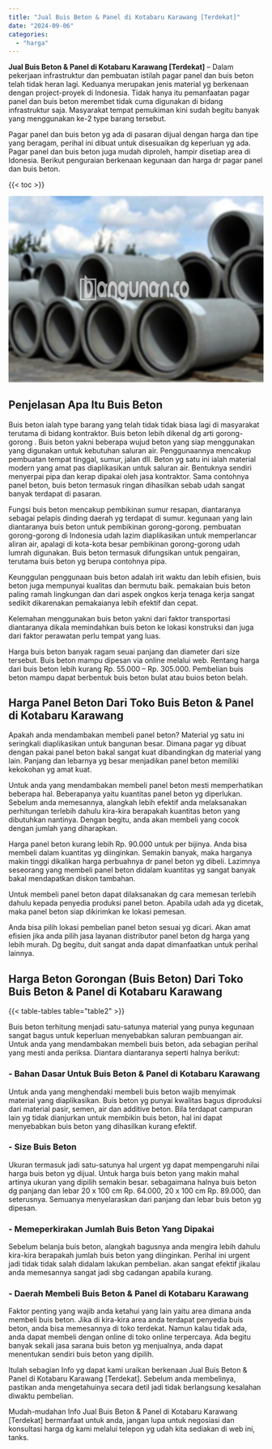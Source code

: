 ```yaml
---
title: "Jual Buis Beton & Panel di Kotabaru Karawang [Terdekat]"
date: "2024-09-06"
categories: 
  - "harga"
---
```


**Jual Buis Beton & Panel di Kotabaru Karawang \[Terdekat\]** – Dalam pekerjaan infrastruktur dan pembuatan istilah pagar panel dan buis beton telah tidak heran lagi. Keduanya merupakan jenis material yg berkenaan dengan project-proyek di Indonesia. Tidak hanya itu pemanfaatan pagar panel dan buis beton merembet tidak cuma digunakan di bidang infrastruktur saja. Masyarakat tempat pemukiman kini sudah begitu banyak yang menggunakan ke-2 type barang tersebut.

Pagar panel dan buis beton yg ada di pasaran dijual dengan harga dan tipe yang beragam, perihal ini dibuat untuk disesuaikan dg keperluan yg ada. Pagar panel dan buis beton juga mudah diproleh, hampir disetiap area di Idonesia. Berikut penguraian berkenaan kegunaan dan harga dr pagar panel dan buis beton.

{{< toc >}}

![Jual Buis Beton & Panel di Kotabaru Karawang [Terdekat]](/images/jual-panel-buis-beton-murah-36.png)

## Penjelasan Apa Itu Buis Beton

Buis beton ialah type barang yang telah tidak tidak biasa lagi di masyarakat terutama di bidang kontraktor. Buis beton lebih dikenal dg arti gorong-gorong . Buis beton yakni beberapa wujud beton yang siap menggunakan yang digunakan untuk kebutuhan saluran air. Penggunaannya mencakup pembuatan tempat tinggal, sumur, jalan dll. Beton yg satu ini ialah material modern yang amat pas diaplikasikan untuk saluran air. Bentuknya sendiri menyerpai pipa dan kerap dipakai oleh jasa kontraktor. Sama contohnya panel beton, buis beton termasuk ringan dihasilkan sebab udah sangat banyak terdapat di pasaran.

Fungsi buis beton mencakup pembikinan sumur resapan, diantaranya sebagai pelapis dinding daerah yg terdapat di sumur. kegunaan yang lain diantaranya buis beton untuk pembikinan gorong-gorong. pembuatan gorong-gorong di Indonesia udah lazim diaplikasikan untuk memperlancar aliran air, apalagi di kota-kota besar pembikinan gorong-gorong udah lumrah digunakan. Buis beton termasuk difungsikan untuk pengairan, terutama buis beton yg berupa contohnya pipa.

Keunggulan penggunaan buis beton adalah irit waktu dan lebih efisien, buis beton juga mempunyai kualitas dan bermutu baik. pemakaian buis beton paling ramah lingkungan dan dari aspek ongkos kerja tenaga kerja sangat sedikit dikarenakan pemakaianya lebih efektif dan cepat.

Kelemahan menggunakan buis beton yakni dari faktor transportasi diantaranya dikala memindahkan buis beton ke lokasi konstruksi dan juga dari faktor perawatan perlu tempat yang luas.

Harga buis beton banyak ragam seuai panjang dan diameter dari size tersebut. Buis beton mampu dipesan via online melalui web. Rentang harga dari buis beton lebih kurang Rp. 55.000 – Rp. 305.000. Pembelian buis beton mampu dapat berbentuk buis beton bulat atau buios beton belah.

## Harga Panel Beton Dari Toko Buis Beton & Panel di Kotabaru Karawang

Apakah anda mendambakan membeli panel beton? Material yg satu ini seringkali diaplikasikan untuk bangunan besar. Dimana pagar yg dibuat dengan pakai panel beton bakal sangat kuat dibandingkan dg material yang lain. Panjang dan lebarnya yg besar menjadikan panel beton memiliki kekokohan yg amat kuat.

Untuk anda yang mendambakan membeli panel beton mesti memperhatikan beberapa hal. Beberapanya yaitu kuantitas panel beton yg diperlukan. Sebelum anda memesannya, alangkah lebih efektif anda melaksanakan perhitungan terlebih dahulu kira-kira berapakah kuantitas beton yang dibutuhkan nantinya. Dengan begitu, anda akan membeli yang cocok dengan jumlah yang diharapkan.

Harga panel beton kurang lebih Rp. 90.000 untuk per bijinya. Anda bisa membeli dalam kuantitas yg diinginkan. Semakin banyak, maka harganya makin tinggi dikalikan harga perbuahnya dr panel beton yg dibeli. Lazimnya seseorang yang membeli panel beton didalam kuantitas yg sangat banyak bakal mendapatkan diskon tambahan.

Untuk membeli panel beton dapat dilaksanakan dg cara memesan terlebih dahulu kepada penyedia produksi panel beton. Apabila udah ada yg dicetak, maka panel beton siap dikirimkan ke lokasi pemesan.

Anda bisa pilih lokasi pembelian panel beton sesuai yg dicari. Akan amat efisien jika anda pilih jasa layanan distributor panel beton dg harga yang lebih murah. Dg begitu, duit sangat anda dapat dimanfaatkan untuk perihal lainnya.

## Harga Beton Gorongan (Buis Beton) Dari Toko Buis Beton & Panel di Kotabaru Karawang

{{< table-tables table="table2" >}}

Buis beton terhitung menjadi satu-satunya material yang punya kegunaan sangat bagus untuk keperluan menyebabkan saluran pembuangan air. Untuk anda yang mendambakan membeli buis beton, ada sebagian perihal yang mesti anda periksa. Diantara diantaranya seperti halnya berikut:

### \- Bahan Dasar Untuk Buis Beton & Panel di Kotabaru Karawang

Untuk anda yang menghendaki membeli buis beton wajib menyimak material yang diaplikasikan. Buis beton yg punyai kwalitas bagus diproduksi dari material pasir, semen, air dan additive beton. Bila terdapat campuran lain yg tidak dianjurkan untuk membikin buis beton, hal ini dapat menyebabkan buis beton yang dihasilkan kurang efektif.

### \- Size Buis Beton

Ukuran termasuk jadi satu-satunya hal urgent yg dapat mempengaruhi nilai harga buis beton yg dijual. Untuk harga buis beton yang makin mahal artinya ukuran yang dipilih semakin besar. sebagaimana halnya buis beton dg panjang dan lebar 20 x 100 cm Rp. 64.000, 20 x 100 cm Rp. 89.000, dan seterusnya. Semuanya menyelaraskan dari panjang dan lebar buis beton yg dipesan.

### \- Memeperkirakan Jumlah Buis Beton Yang Dipakai

Sebelum belanja buis beton, alangkah bagusnya anda mengira lebih dahulu kira-kira berapakah jumlah buis beton yang diinginkan. Perihal ini urgent jadi tidak tidak salah didalam lakukan pembelian. akan sangat efektif jikalau anda memesannya sangat jadi sbg cadangan apabila kurang.

### \- Daerah Membeli Buis Beton & Panel di Kotabaru Karawang

Faktor penting yang wajib anda ketahui yang lain yaitu area dimana anda membeli buis beton. Jika di kira-kira area anda terdapat penyedia buis beton, anda bisa memesannya di toko terdekat. Namun kalau tidak ada, anda dapat membeli dengan online di toko online terpercaya. Ada begitu banyak sekali jasa sarana buis beton yg menjualnya, anda dapat menentukan sendiri buis beton yang dipilih.

Itulah sebagian Info yg dapat kami uraikan berkenaan Jual Buis Beton & Panel di Kotabaru Karawang \[Terdekat\]. Sebelum anda membelinya, pastikan anda mengetahuinya secara detil jadi tidak berlangsung kesalahan diwaktu pembelian.

Mudah-mudahan Info Jual Buis Beton & Panel di Kotabaru Karawang \[Terdekat\] bermanfaat untuk anda, jangan lupa untuk negosiasi dan konsultasi harga dg kami melalui telepon yg udah kita sediakan di web ini, tanks.

